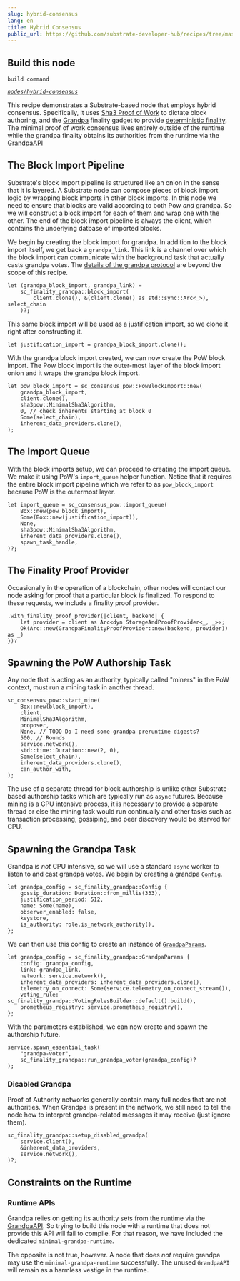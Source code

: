 ```yaml
---
slug: hybrid-consensus
lang: en
title: Hybrid Consensus
public_url: https://github.com/substrate-developer-hub/recipes/tree/master/nodes/hybrid-consensus
---
```


## Build this node
```
build command
```

*[`nodes/hybrid-consensus`](https://github.com/substrate-developer-hub/recipes/tree/master/nodes/hybrid-consensus)*

This recipe demonstrates a Substrate-based node that employs hybrid consensus. Specifically, it uses [Sha3 Proof of Work](./sha3-pow-consensus.md) to dictate block authoring, and the [Grandpa](https://substrate.dev/rustdocs/master/sc_finality_grandpa/index.html) finality gadget to provide [deterministic finality](https://www.substrate.io/kb/advanced/consensus#finality). The minimal proof of work consensus lives entirely outside of the runtime while the grandpa finality obtains its authorities from the runtime via the [GrandpaAPI](https://substrate.dev/rustdocs/master/sp_finality_grandpa/trait.GrandpaApi.html)

## The Block Import Pipeline

Substrate's block import pipeline is structured like an onion in the sense that it is layered. A Substrate node can compose pieces of block import logic by wrapping block imports in other block imports. In this node we need to ensure that blocks are valid according to both Pow _and_ grandpa. So we will construct a block import for each of them and wrap one with the other. The end of the block import pipeline is always the client, which contains the underlying datbase of imported blocks.

We begin by creating the block import for grandpa. In addition to the block import itself, we get back a `grandpa_link`. This link is a channel over which the block import can communicate with the background task that actually casts grandpa votes. The [details of the grandpa protocol](https://research.web3.foundation/en/latest/polkadot/GRANDPA.html) are beyond the scope of this recipe.

```rust, ignore
let (grandpa_block_import, grandpa_link) =
	sc_finality_grandpa::block_import(
		client.clone(), &(client.clone() as std::sync::Arc<_>), select_chain
	)?;
```

This same block import will be used as a justification import, so we clone it right after constructing it.
```rust, ignore
let justification_import = grandpa_block_import.clone();
```

With the grandpa block import created, we can now create the PoW block import. The Pow block import is the outer-most layer of the block import onion and it wraps the grandpa block import.

```rust, ignore
let pow_block_import = sc_consensus_pow::PowBlockImport::new(
	grandpa_block_import,
	client.clone(),
	sha3pow::MinimalSha3Algorithm,
	0, // check inherents starting at block 0
	Some(select_chain),
	inherent_data_providers.clone(),
);
```

## The Import Queue

With the block imports setup, we can proceed to creating the import queue. We make it using PoW's `import_queue` helper function. Notice that it requires the entire block import pipeline which we refer to as `pow_block_import` because PoW is the outermost layer.

```rust, ignore
let import_queue = sc_consensus_pow::import_queue(
	Box::new(pow_block_import),
	Some(Box::new(justification_import)),
	None,
	sha3pow::MinimalSha3Algorithm,
	inherent_data_providers.clone(),
	spawn_task_handle,
)?;
```

## The Finality Proof Provider

Occasionally in the operation of a blockchain, other nodes will contact our node asking for proof that a particular block is finalized. To respond to these requests, we include a finality proof provider.

```rust, ignore
.with_finality_proof_provider(|client, backend| {
	let provider = client as Arc<dyn StorageAndProofProvider<_, _>>;
	Ok(Arc::new(GrandpaFinalityProofProvider::new(backend, provider)) as _)
})?
```

## Spawning the PoW Authorship Task

Any node that is acting as an authority, typically called "miners" in the PoW context, must run a mining task in another thread.

```rust, ignore
sc_consensus_pow::start_mine(
	Box::new(block_import),
	client,
	MinimalSha3Algorithm,
	proposer,
	None, // TODO Do I need some grandpa preruntime digests?
	500, // Rounds
	service.network(),
	std::time::Duration::new(2, 0),
	Some(select_chain),
	inherent_data_providers.clone(),
	can_author_with,
);
```

The use of a separate thread for block authorship is unlike other Substrate-based authorship tasks which are typically run as `async` futures. Because mining is a CPU intensive process, it is necessary to provide a separate thread or else the mining task would run continually and other tasks such as transaction processing, gossiping, and peer discovery would be starved for CPU.

## Spawning the Grandpa Task

Grandpa is _not_ CPU intensive, so we will use a standard `async` worker to listen to and cast grandpa votes. We begin by creating a grandpa [`Config`](https://substrate.dev/rustdocs/master/sc_finality_grandpa/struct.Config.html).

```rust, ignore
let grandpa_config = sc_finality_grandpa::Config {
	gossip_duration: Duration::from_millis(333),
	justification_period: 512,
	name: Some(name),
	observer_enabled: false,
	keystore,
	is_authority: role.is_network_authority(),
};
```

We can then use this config to create an instance of [`GrandpaParams`](https://substrate.dev/rustdocs/master/sc_finality_grandpa/struct.GrandpaParams.html).

```rust, ignore
let grandpa_config = sc_finality_grandpa::GrandpaParams {
	config: grandpa_config,
	link: grandpa_link,
	network: service.network(),
	inherent_data_providers: inherent_data_providers.clone(),
	telemetry_on_connect: Some(service.telemetry_on_connect_stream()),
	voting_rule: sc_finality_grandpa::VotingRulesBuilder::default().build(),
	prometheus_registry: service.prometheus_registry(),
};
```

With the parameters established, we can now create and spawn the authorship future.

```rust, ignore
service.spawn_essential_task(
	"grandpa-voter",
	sc_finality_grandpa::run_grandpa_voter(grandpa_config)?
);
```

### Disabled Grandpa

Proof of Authority networks generally contain many full nodes that are not authorities. When Grandpa is present in the network, we still need to tell the node how to interpret grandpa-related messages it may receive (just ignore them).

```rust, ignore
sc_finality_grandpa::setup_disabled_grandpa(
	service.client(),
	&inherent_data_providers,
	service.network(),
)?;
```

## Constraints on the Runtime

### Runtime APIs

Grandpa relies on getting its authority sets from the runtime via the [GrandpaAPI](https://substrate.dev/rustdocs/master/sp_finality_grandpa/trait.GrandpaApi.html). So trying to build this node with a runtime that does not provide this API will fail to compile. For that reason, we have included the dedicated `minimal-grandpa-runtime`.

The opposite is not true, however. A node that does _not_ require grandpa may use the `minimal-grandpa-runtime` successfully. The unused `GrandpaAPI` will remain as a harmless vestige in the runtime.
